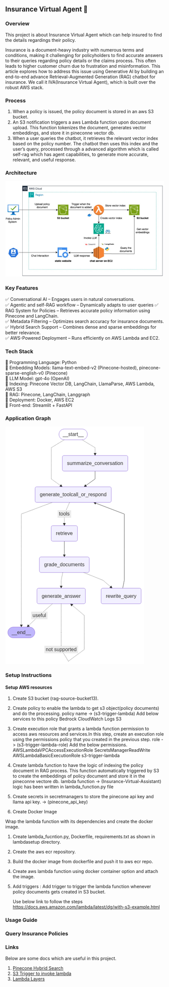 ## **Insurance Virtual Agent 🚀**

### **Overview**

This project is about Insurance Virtual Agent which can help insured to find the details regardings their policy.

Insurance is a document-heavy industry with numerous terms and conditions, making it challenging for policyholders to find accurate answers to their queries regarding policy details or the claims process. This often leads to higher customer churn due to frustration and misinformation. This article explores how to address this issue using Generative AI by building an end-to-end advance Retrieval-Augmented Generation (RAG) chatbot for insurance. We call it IVA(Insurance Virtual Agent), which is built over the robust AWS stack.

### **Process**

1. When a policy is issued, the policy document is stored in an aws S3 bucket.
2. An S3 notification triggers a aws Lambda function upon document upload. This function   tokenizes the document, generates vector embeddings, and store it in pineconne vector db.
3. When a user queries the chatbot, it retrieves the relevant vector index based on the policy number. The chatbot then uses this index and the user’s query, processed through a advanced algorithm which is called self-rag which has agent capabilities, to generate more accurate, relevant, and useful response.

### Architecture

![Architecture of Insurance Virtual Agent](data/Images/IVA_architecture.jpg)

### **Key Features**
✅ Conversational AI – Engages users in natural conversations.  
✅ Agentic and self-RAG workflow – Dynamically adapts to user queries
✅ RAG System for Policies – Retrieves accurate policy information using Pinecone and LangChain.  
✅ Metadata Filtering – Optimizes search accuracy for insurance documents.  
✅ Hybrid Search Support – Combines dense and sparse embeddings for better relevance.  
✅ AWS-Powered Deployment – Runs efficiently on AWS Lambda and EC2.

### **Tech Stack**
🔹 Programming Language: Python    
🔹 Embedding Models: llama-text-embed-v2 (Pinecone-hosted), pinecone-sparse-english-v0 (Pinecone)  
🔹 LLM Model: gpt-4o (OpenAI)  
🔹 Indexing: Pinecone Vector DB, LangChain, LlamaParse, AWS Lambda, AWS S3  
🔹 RAG: Pinecone, LangChain, Langgraph  
🔹 Deployment: Docker, AWS EC2  
🔹 Front-end: Streamlit + FastAPI  

### Application Graph

![Workflow of Insurance Virtual Agent](data\Images\IVA_graph.png)

### **Setup Instructions**

#### **Setup AWS resources**
1. Create S3 bucket (rag-source-bucket13).
2. Create policy to enable the lambda to get s3 object(policy documents) and do the 
    processing. policy name -> (s3-trigger-lambda)
    Add below services to this policy
    Bedrock
    CloudWatch Logs
    S3
3. Create execution role that grants a lambda function permission to access aws resources  and services.In this step, create an execution role using the permissions policy that you created in the previous step. role -> (s3-trigger-lambda-role)
Add the below permissions.
    AWSLambdaVPCAccessExecutionRole
    SecretsManagerReadWrite
    AWSLambdaBasicExecutionRole
    s3-trigger-lambda
4.  Create lambda function to have the logic of indexing the policy document in RAG process. This function automatically triggered by S3 to create the embeddings of policy document and store it in the pineconne vectore db.
    lambda function -> (Insurance-Virtual-Assistant)
    logic has been written in lambda_function.py file
5. Create secrets in secretmanagers to store the pinecone api key and llama api key. -> (pinecone_api_key) 

6. Create Docker Image

Wrap the lambda function with its dependencies and create the docker image.
1. Create lambda_fucntion.py, Dockerfile, requirements.txt as shown in lambdasetup directory. 
2. Create the aws ecr repository.
3. Build the docker image from dockerfile and push it to aws ecr repo.
4. Create aws lambda function using docker container option and attach the image.

7. Add triggers : Add trigger to trigger the lambda function whenever policy documents gets
    created in S3 bucket.

    Use below link to follow the steps
    https://docs.aws.amazon.com/lambda/latest/dg/with-s3-example.html




### **Usage Guide**

### **Query Insurance Policies**

### **Links**

Below are some docs which are useful in this project.

1. [Pinecone Hybrid Search](https://docs.pinecone.io/guides/search/hybrid-search)
2. [S3 Trigger to invoke lambda](https://docs.aws.amazon.com/lambda/latest/dg/with-s3-example.html)
3. [Lambda Layers](https://docs.aws.amazon.com/lambda/latest/dg/python-layers.html)


